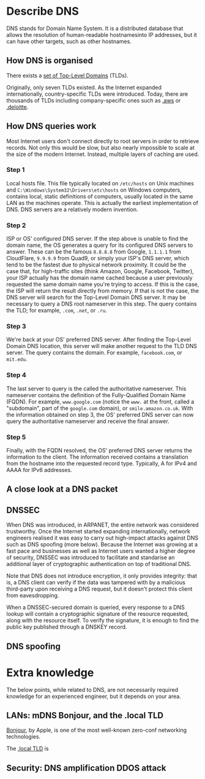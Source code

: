 # Describe DNS

DNS stands for Domain Name System. It is a distributed database that allows the resolution of human-readable hostnamesinto IP addresses, but it can have other targets, such as other hostnames.

## How DNS is organised

There exists a [set of Top-Level Domains](https://en.wikipedia.org/wiki/List_of_Internet_top-level_domains) (TLDs).

Originally, only seven TLDs existed. As the Internet expanded internationally, country-specific TLDs were introduced. Today, there are thousands of TLDs including company-specific ones such as [.aws](https://nic.aws) or [.deloitte](https://home.deloitte).

## How DNS queries work

Most Internet users don't connect directly to root servers in order to retrieve records. Not only this would be slow, but also nearly impossible to scale at the size of the modern Internet. Instead, multiple layers of caching are used.

### Step 1

Local hosts file. This file typically located on `/etc/hosts` on Unix machines and `C:\Windows\System32\Drivers\etc\hosts` on Windows computers, contains local, static definitions of computers, usually located in the same LAN as the machines operate. This is actually the earliest implementation of DNS. DNS servers are a relatively modern invention.

### Step 2

ISP or OS' configured DNS server. If the step above is unable to find the domain name, the OS generates a query for its configured DNS servers to answer. These can be the famous `8.8.8.8` from Google, `1.1.1.1` from CloudFlare, `9.9.9.9` from Quad9, or simply your ISP's DNS server, which tend to be the fastest due to physical network proximity. It could be the case that, for high-traffic sites (think Amazon, Google, Facebook, Twitter), your ISP actually has the domain name cached because a user previously requested the same domain name you're trying to access. If this is the case, the ISP will return the result directly from memory. If that is not the case, the DNS server will search for the Top-Level Domain DNS server. It may be necessary to query a DNS root nameserver in this step. The query contains the TLD; for example, `.com`, `.net`, or `.ru`.

### Step 3

We're back at your OS' preferred DNS server. After finding the Top-Level Domain DNS location, this server will make another request to the TLD DNS server. The query contains the domain. For example, `facebook.com`, or `mit.edu`.

### Step 4

The last server to query is the called the authoritative nameserver. This nameserver contains the definition of the Fully-Qualified Domain Name (FQDN). For example, `www.google.com` (notice the `www.` at the front, called a "subdomain", part of the `google.com` domain), or `smile.amazon.co.uk`. With the information obtained on step 3, the OS' preferred DNS server can now query the authoritative nameserver and receive the final answer.

### Step 5

Finally, with the FQDN resolved, the OS' preferred DNS server returns the information to the client. The information received contains a translation from the hostname into the requested record type. Typically, A for IPv4 and AAAA for IPv6 addresses.

## A close look at a DNS packet

## DNSSEC

When DNS was introduced, in ARPANET, the entire network was considered trustworthy. Once the Internet started expanding internationally, network engineers realised it was easy to carry out high-impact attacks against DNS such as DNS spoofing (more below). Because the Internet was growing at a fast pace and businesses as well as Internet users wanted a higher degree of security, DNSSEC was introduced to facilitate and standarise an additional layer of cryptographic authentication on top of traditional DNS.

Note that DNS does not introduce encryption, it only provides integrity: that is, a DNS client can verify if the data was tampered with by a malicious third-party upon receiving a DNS request, but it doesn't protect this client from eavesdropping.

When a DNSSEC-secured domain is queried, every response to a DNS lookup will contain a cryptographic signature of the resource requested, along with the resource itself. To verify the signature, it is enough to find the public key published through a DNSKEY record.

## DNS spoofing

# Extra knowledge

The below points, while related to DNS, are not necessarily required knowledge for an experienced engineer, but it depends on your area.

## LANs: mDNS Bonjour, and the .local TLD

[Bonjour](https://en.wikipedia.org/wiki/Bonjour_(software)), by Apple, is one of the most well-known zero-conf networking technologies.

The [.local TLD](https://en.wikipedia.org/wiki/.local) is 

## Security: DNS amplification DDOS attack

